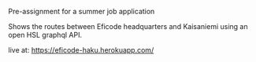 Pre-assignment for a summer job application

Shows the routes between Eficode headquarters and Kaisaniemi using an open HSL graphql API.

live at: https://eficode-haku.herokuapp.com/
